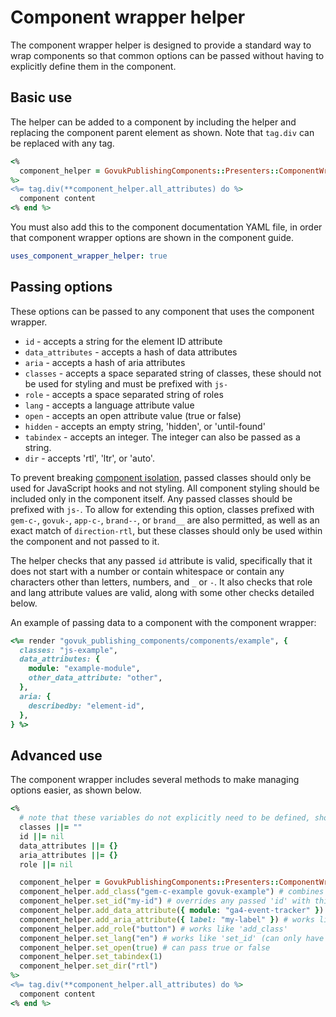 # Component wrapper helper

The component wrapper helper is designed to provide a standard way to wrap components so that common options can be passed without having to explicitly define them in the component.

## Basic use

The helper can be added to a component by including the helper and replacing the component parent element as shown. Note that `tag.div` can be replaced with any tag.

```ruby
<%
  component_helper = GovukPublishingComponents::Presenters::ComponentWrapperHelper.new(local_assigns)
%>
<%= tag.div(**component_helper.all_attributes) do %>
  component content
<% end %>
```

You must also add this to the component documentation YAML file, in order that component wrapper options are shown in the component guide.

```yml
uses_component_wrapper_helper: true
```

## Passing options

These options can be passed to any component that uses the component wrapper.

- `id` - accepts a string for the element ID attribute
- `data_attributes` - accepts a hash of data attributes
- `aria` - accepts a hash of aria attributes
- `classes` - accepts a space separated string of classes, these should not be used for styling and must be prefixed with `js-`
- `role` - accepts a space separated string of roles
- `lang` - accepts a language attribute value
- `open` - accepts an open attribute value (true or false)
- `hidden` - accepts an empty string, 'hidden', or 'until-found'
- `tabindex` - accepts an integer. The integer can also be passed as a string.
- `dir` - accepts 'rtl', 'ltr', or 'auto'.

To prevent breaking [component isolation](https://github.com/alphagov/govuk_publishing_components/blob/main/docs/component_principles.md#a-component-is-isolated-when), passed classes should only be used for JavaScript hooks and not styling. All component styling should be included only in the component itself. Any passed classes should be prefixed with `js-`. To allow for extending this option, classes prefixed with `gem-c-`, `govuk-`, `app-c-`, `brand--`, or `brand__` are also permitted, as well as an exact match of `direction-rtl`, but these classes should only be used within the component and not passed to it.

The helper checks that any passed `id` attribute is valid, specifically that it does not start with a number or contain whitespace or contain any characters other than letters, numbers, and `_` or `-`. It also checks that role and lang attribute values are valid, along with some other checks detailed below.

An example of passing data to a component with the component wrapper:

```ruby
<%= render "govuk_publishing_components/components/example", {
  classes: "js-example",
  data_attributes: {
    module: "example-module",
    other_data_attribute: "other",
  },
  aria: {
    describedby: "element-id",
  },
} %>
```

## Advanced use

The component wrapper includes several methods to make managing options easier, as shown below.

```ruby
<%
  # note that these variables do not explicitly need to be defined, shown here for clarity
  classes ||= ""
  id ||= nil
  data_attributes ||= {}
  aria_attributes ||= {}
  role ||= nil

  component_helper = GovukPublishingComponents::Presenters::ComponentWrapperHelper.new(local_assigns)
  component_helper.add_class("gem-c-example govuk-example") # combines the given class with any passed classes
  component_helper.set_id("my-id") # overrides any passed 'id' with this one (can only have one id)
  component_helper.add_data_attribute({ module: "ga4-event-tracker" }) # combines any passed 'data_attributes' with those given, merging duplicate keys, e.g. if `{ module: "ga4-link-tracker", a: "1" }` had been passed, would result in `{ module: "ga4-event-tracker ga4-link-tracker", a: "1" }`
  component_helper.add_aria_attribute({ label: "my-label" }) # works like 'add_data_attribute'
  component_helper.add_role("button") # works like 'add_class'
  component_helper.set_lang("en") # works like 'set_id' (can only have one lang)
  component_helper.set_open(true) # can pass true or false
  component_helper.set_tabindex(1)
  component_helper.set_dir("rtl")
%>
<%= tag.div(**component_helper.all_attributes) do %>
  component content
<% end %>
```
